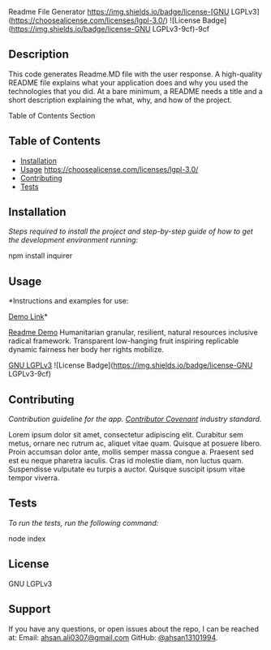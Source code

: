 

  Readme File Generator
  https://img.shields.io/badge/license-[GNU LGPLv3](https://choosealicense.com/licenses/lgpl-3.0/)
  ![License Badge](https://img.shields.io/badge/license-GNU LGPLv3-9cf)-9cf

  ## Description 
  
  This code generates Readme.MD file with the user response. A high-quality README file explains what your application does and why you used the technologies that you did. At a bare minimum, a README needs a title and a short description explaining the what, why, and how of the project.

  Table of Contents Section

  ## Table of Contents
  * [Installation](#installation)
  * [Usage](#usage)
  https://choosealicense.com/licenses/lgpl-3.0/
  * [Contributing](#contributing)
  * [Tests](#tests)


  ## Installation
  
  *Steps required to install the project and step-by-step guide of how to get the development environment running:*
  
  npm install inquirer

  ## Usage 
  
  *Instructions and examples for use:
   
  [Demo Link](https://drive.google.com/file/d/1lt_5fTS1c40iQVHQvRut7Gcmee0FBQef/view)*
  
  [Readme Demo](readme_demo.gif) Humanitarian granular, resilient, natural resources inclusive radical framework. Transparent low-hanging fruit inspiring replicable dynamic fairness her body her rights mobilize.

  [GNU LGPLv3](https://choosealicense.com/licenses/lgpl-3.0/)
  ![License Badge](https://img.shields.io/badge/license-GNU LGPLv3-9cf)

  ## Contributing
 
  *Contribution guideline for the app. [Contributor Covenant](https://www.contributor-covenant.org/) industry standard.*
  
  Lorem ipsum dolor sit amet, consectetur adipiscing elit. Curabitur sem metus, ornare nec rutrum ac, aliquet vitae quam. Quisque at posuere libero. Proin accumsan dolor ante, mollis semper massa congue a. Praesent sed est eu neque pharetra iaculis. Cras id molestie diam, non luctus quam. Suspendisse vulputate eu turpis a auctor. Quisque suscipit ipsum vitae tempor viverra.

  ## Tests
  
  *To run the tests, run the following command:*
  
  node index

  ## License
  
  GNU LGPLv3

  ## Support
  
  If you have any questions, or open issues about the repo, I can be reached at:
  Email: ahsan.ali0307@gmail.com 
  GitHub: [@ahsan13101994](https://github.com/ahsan13101994/).
  
